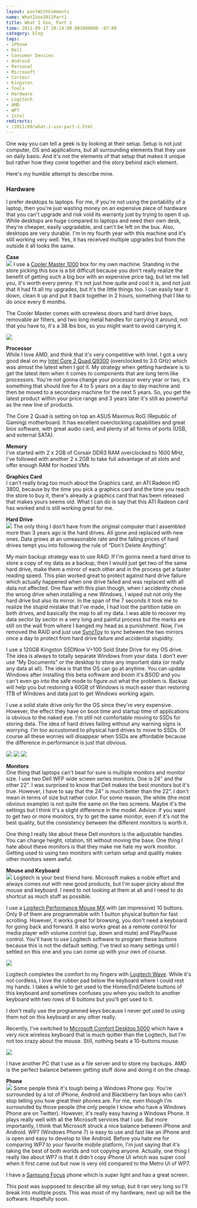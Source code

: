 ```yaml
---
layout: postWithComments
name: WhatIUse2011Part1
title: What I Use, Part 1
time: 2011-09-17 20:14:00.001000000 -07:00
category: blog
tags:
- iPhone
- Dell
- Consumer Devices
- Android
- Personal
- Microsoft
- Corsair
- Kingston
- Tools
- Hardware
- Logitech
- AMD
- WP7
- Intel
redirects:
- /2011/09/what-i-use-part-1.html
---
```

One way you can tell a geek is by looking at their setup. Setup is not just computer, OS and applications, but all surrounding elements that they use on daily basis. And it's not the elements of that setup that makes it unique but rather how they come together and the story behind each element.

Here's my humble attempt to describe mine.

### Hardware

I prefer desktops to laptops. For me, if you're not using the portability of a laptop, then you're just wasting money on an expensive piece of hardware that you can't upgrade and risk void its warranty just by trying to open it up. While desktops are huge compared to laptops and need their own desk, they're cheaper, easily upgradable, and can't be left on the bus. Also, desktops are very durable. I'm in my fourth year with this machine and it's still working very well. Yes, it has received multiple upgrades but from the outside it all looks the same.

**Case**  
<img class="imageOnRight" src="{{ site.blogImagesFolder }}{{ page.name }}/MasterCooler03.jpg">
I use a [Cooler Master 1000](http://www.coolermaster-usa.com/product.php?category_id=18&amp;product_id=2700) box for my own machine. Standing in the store picking this box is a bit difficult because you don't really realize the benefit of getting such a big box with an expensive price tag, but let me tell you, it's worth every penny. It's not just how quite and cool it is, and not just that it had fit all my upgrades, but it's the little things too. I can easily tear it down, clean it up and put it back together in 2 hours, something that I like to do once every 6 months.

The Cooler Master comes with screwless doors and hard drive bays, removable air filters, and two long metal handles for carrying it around, not that you have to, it's a 38 lbs box, so you might want to avoid carrying it.

<img class="imageOnRight" src="{{ site.blogImagesFolder }}{{ page.name }}/MasterCooler01.jpg">

**Processor**  
While I love AMD, and think that it's very competitive with Intel. I got a very good deal on my [Intel Core 2 Quad Q9300](http://ark.intel.com/products/33922/Intel-Core2-Quad-Processor-Q9300-%286M-Cache-2_50-GHz-1333-MHz-FSB%29) (overclocked to 3.0 GHz) which was almost the latest when I got it. My strategy when getting hardware is to get the latest item when it comes to components that are long term like processors. You're not gonna change your processor every year or two, it's something that should live for 4 to 5 years on a day to day machine and then be moved to a secondary machine for the next 5 years. So, you get the latest product within your price range and 3 years later it's still as powerful as the new line of products.

The Core 2 Quad is setting on top an ASUS Maximus RoG (Republic of Gaming) motherboard. It has excellent overclocking capabilities and great bios software, with great audio card, and plenty of all forms of ports (USB, and external SATA).

**Memory**  
I've started with 2 x 2GB of Corsair DDR3 RAM overclocked to 1600 MHz, I've followed with another 2 x 2GB to take full advantage of all slots and offer enough RAM for hosted VMs.

**Graphics Card**  
I can't really brag too much about the Graphics card, an ATI Radeon HD 3800, because by the time you pick a graphics card and the time you reach the store to buy it, there's already a graphics card that has been released that makes yours seems old. What I can do is say that this ATI Radeon card has worked and is still working great for me.

**Hard Drive**  
<img class="imageOnRight" src="{{ site.blogImagesFolder }}{{ page.name }}/KingstonSSD02.jpg">
The only thing I don't have from the original computer that I assembled more than 3 years ago is the hard drives. All gone and replaced with new ones. Data grows at an unreasonable rate and the falling prices of hard drives tempt you into following the rule of “Don't Delete Anything”.

My main backup strategy was to use RAID. If I'm gonna need a hard drive to store a copy of my data as a backup, then I would just get two of the same hard drive, make them a mirror of each other and in the process get a faster reading speed. This plan worked great to protect against hard drive failure which actually happened when one drive failed and was replaced with all data not affected. One flaw with this plan though, when I accidently chose the wrong drive when installing a new Windows, I wiped out not only the hard drive but also its mirror. In the span of the 7 seconds it took me to realize the stupid mistake that I've made, I had lost the partition table on both drives, and basically the map to all my data. I was able to recover my data sector by sector in a very long and painful process but the marks are still on the wall from where I banged my head as a punishment. Now, I've removed the RAID and just use [SyncToy](http://www.microsoft.com/download/en/details.aspx?id=15155) to sync between the two mirrors once a day to protect from hard drive failure and accidental stupidity.

I use a 120GB Kingston SSDNow V+100 Sold State Drive for my OS drive. The idea is always to totally separate Windows from your data. I don't ever use “My Documents” or the desktop to store any important data (or really any data at all). The idea is that the OS can go at anytime. You can update Windows after installing this beta software and boom it's BSOD and you can't even go into the safe mode to figure out what the problem is. Backup will help you but restoring a 60GB of Windows is much easer than restoring 1TB of Windows and data just to get Windows working again.

I use a solid state drive only for the OS since they're very expensive. However, the effect they have on boot time and startup time of applications is obvious to the naked eye. I'm still not comfortable moving to SSDs for storing data. The idea of hard drives failing without any warning signs is worrying. I'm too accustomed to physical hard drives to move to SSDs. Of course all these worries will disappear when SSDs are affordable because the difference in performance is just that obvious.

<img class="imageOnRight" src="{{ site.blogImagesFolder }}{{ page.name }}/DellMonitor01.jpg">
<img class="imageOnRight" src="{{ site.blogImagesFolder }}{{ page.name }}/DellMonitor02.jpg">
<img class="imageOnRight" src="{{ site.blogImagesFolder }}{{ page.name }}/DellMonitor03.jpg">

**Monitors**  
One thing that laptops can't beat for sure is multiple monitors and monitor size. I use two Dell WFP wide screen series monitors. One is 24” and the other 22”. I was surprised to know that Dell makes the best monitors but it's true. However, I have to say that the 24” is much better than the 22”. I don't mean in terms of size but rather color. For some reason, the white (the most obvious example) is not quite the same on the two screens. Maybe it's the settings but I think it's a slight difference in the model. Advice: if you want to get two or more monitors, try to get the same monitor, even if it's not the best quality, but the consistency between the different monitors is worth it.

One thing I really like about these Dell monitors is the adjustable handles. You can change height, rotation, tilt without moving the base. One thing I hate about these monitors is that they make me hate my work monitor. Getting used to using two monitors with certain setup and quality makes other monitors seem awful.

**Mouse and Keyboard**  
<img class="imageInCenter" src="{{ site.blogImagesFolder }}{{ page.name }}/LogitechPerformanceMouseMX01.jpg">
Logitech is your best friend here. Microsoft makes a noble effort and always comes out with new good products, but I'm super picky about the mouse and keyboard. I need to not looking at them at all and I need to do shortcut as much stuff as possible.

I use a [Logitech Performance Mouse MX](http://www.logitech.com/en-us/mice-pointers/mice/devices/5845) with (an impressive) 10 buttons. Only 9 of them are programmable with 1 button physical button for fast scrolling. However, it works great for browsing, you don't need a keyboard for going back and forward. It also works great as a remote control for media player with volume control (up, down and mute) and Play/Pause control. You'll have to use Logitech software to program these buttons because this is not the default setting. I've tried so many settings until I settled on this one and you can come up with your own of course.

<img class="imageInCenter" src="{{ site.blogImagesFolder }}{{ page.name }}/LogitechWave01.jpg">

Logitech completes the comfort to my fingers with [Logitech Wave](http://www.logitech.com/en-us/keyboards/keyboard/devices/5994). While it's not cordless, I love the rubber pad below the keyboard where I could rest my hands. I takes a while to get used to the Home/End/Delete buttons of this keyboard and sometimes confuses you when you switch to another keyboard with two rows of 6 buttons but you'll get used to it.

I don't really use the programmed keys because I never got used to using them not on this keyboard or any other really.

Recently, I've switched to [Microsoft Comfort Desktop 5000](http://www.microsoft.com/hardware/en-us/p/wireless-comfort-desktop-5000/CSD-00001) which have a very nice wireless keyboard that is much quitter than the Logitech, but I'm not too crazy about the mouse. Still, nothing beats a 10-buttons mouse.

<img class="imageInCenter" src="{{ site.blogImagesFolder }}{{ page.name }}/MicrosoftComfortDesktop01.jpg">

I have another PC that I use as a file server and to store my backups. AMD is the perfect balance between getting stuff done and doing it on the cheap.

**Phone**  
<img class="imageOnRight" src="{{ site.blogImagesFolder }}{{ page.name }}/SamsungFocus01.jpg">
Some people think it's tough being a Windows Phone guy. You're surrounded by a lot of iPhone, Android and Blackberry fan boys who can't stop telling you how great their phones are. For me, even though I'm surrounded by those people (the only people I know who have a Windows Phone are on Twitter). However, it's really easy having a Windows Phone. It plays really well with all the Microsoft services that I use. But more importantly, I think that Microsoft struck a nice balance between iPhone and Android. WP7 (Windows Phone 7) is easy to use and fast like an iPhone and is open and easy to develop to like Android. Before you hate me for comparing WP7 to your favorite mobile platform, I'm just saying that it's taking the best of both worlds and not copying anyone. Actually, one thing I really like about WP7 is that it didn't copy iPhone UI which was super cool when it first came out but now is very old compared to the Metro UI of WP7.

I have a [Samsung Focus](http://www.samsung.com/us/mobile/cell-phones/SGH-I917ZKAATT) phone which is super light and has a great screen.

This post was supposed to describe all my setup, but it ran very long so I'll break into multiple posts. This was most of my hardware, next up will be the software. Hopefully soon.
